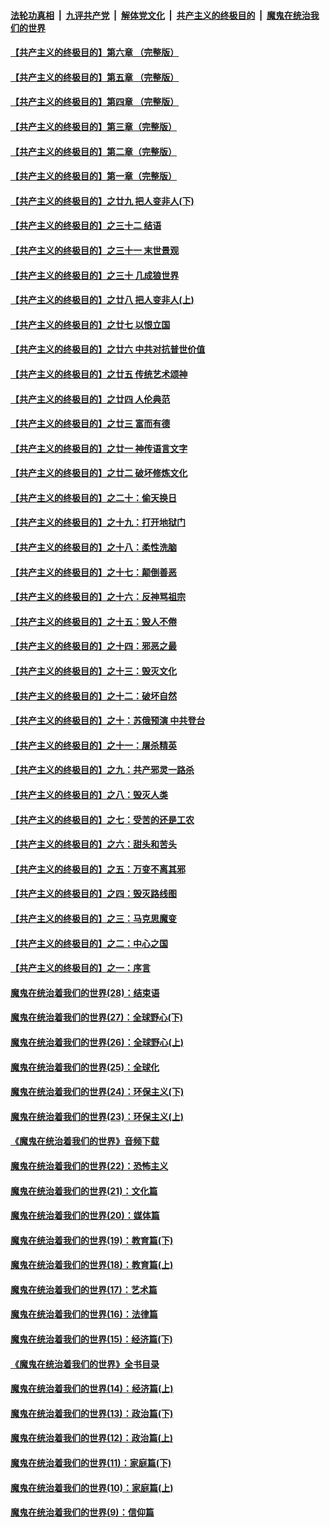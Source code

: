 

####  [法轮功真相](../../../../basic/blob/master/README.md?t=05260331) &nbsp;|&nbsp; [九评共产党](../../../../9ping.md/blob/master/README.md?t=05260331) &nbsp;|&nbsp; [解体党文化](../../../../jtdwh.md/blob/master/README.md?t=05260331)  &nbsp;|&nbsp; [共产主义的终极目的](../../../../gczydzjmd.md/blob/master/README.md?t=05260331) &nbsp;|&nbsp; [魔鬼在统治我们的世界](../../../../mgztzwmdsj.md/blob/master/README.md?t=05260331) 

#### [【共产主义的终极目的】第六章 （完整版）](../pages/nsc422/n11428913.md?t=05260331) 

#### [【共产主义的终极目的】第五章 （完整版）](../pages/nsc422/n11428912.md?t=05260331) 

#### [【共产主义的终极目的】第四章 （完整版）](../pages/nsc422/n11428907.md?t=05260331) 

#### [【共产主义的终极目的】第三章（完整版）](../pages/nsc422/n11428848.md?t=05260331) 

#### [【共产主义的终极目的】第二章（完整版）](../pages/nsc422/n11428831.md?t=05260331) 

#### [【共产主义的终极目的】第一章（完整版）](../pages/nsc422/n11417651.md?t=05260331) 

#### [【共产主义的终极目的】之廿九 把人变非人(下)](../pages/nsc422/n11344140.md?t=05260331) 

#### [【共产主义的终极目的】之三十二 结语](../pages/nsc422/n11360535.md?t=05260331) 

#### [【共产主义的终极目的】之三十一 末世景观](../pages/nsc422/n11351129.md?t=05260331) 

#### [【共产主义的终极目的】之三十 几成狼世界](../pages/nsc422/n11348280.md?t=05260331) 

#### [【共产主义的终极目的】之廿八 把人变非人(上)](../pages/nsc422/n11340492.md?t=05260331) 

#### [【共产主义的终极目的】之廿七 以恨立国](../pages/nsc422/n11336944.md?t=05260331) 

#### [【共产主义的终极目的】之廿六 中共对抗普世价值](../pages/nsc422/n11324785.md?t=05260331) 

#### [【共产主义的终极目的】之廿五 传统艺术颂神](../pages/nsc422/n11296396.md?t=05260331) 

#### [【共产主义的终极目的】之廿四 人伦典范](../pages/nsc422/n11296397.md?t=05260331) 

#### [【共产主义的终极目的】之廿三 富而有德](../pages/nsc422/n11283598.md?t=05260331) 

#### [【共产主义的终极目的】之廿一 神传语言文字](../pages/nsc422/n11263265.md?t=05260331) 

#### [【共产主义的终极目的】之廿二 破坏修炼文化](../pages/nsc422/n11245728.md?t=05260331) 

#### [【共产主义的终极目的】之二十：偷天换日](../pages/nsc422/n11238846.md?t=05260331) 

#### [【共产主义的终极目的】之十九：打开地狱门](../pages/nsc422/n11206376.md?t=05260331) 

#### [【共产主义的终极目的】之十八：柔性洗脑](../pages/nsc422/n11199994.md?t=05260331) 

#### [【共产主义的终极目的】之十七：颠倒善恶](../pages/nsc422/n11179782.md?t=05260331) 

#### [【共产主义的终极目的】之十六：反神骂祖宗](../pages/nsc422/n11166798.md?t=05260331) 

#### [【共产主义的终极目的】之十五：毁人不倦](../pages/nsc422/n11166792.md?t=05260331) 

#### [【共产主义的终极目的】之十四：邪恶之最](../pages/nsc422/n11150249.md?t=05260331) 

#### [【共产主义的终极目的】之十三：毁灭文化](../pages/nsc422/n11135227.md?t=05260331) 

#### [【共产主义的终极目的】之十二：破坏自然](../pages/nsc422/n11135214.md?t=05260331) 

#### [【共产主义的终极目的】之十：苏俄预演 中共登台](../pages/nsc422/n11118424.md?t=05260331) 

#### [【共产主义的终极目的】之十一：屠杀精英](../pages/nsc422/n11118442.md?t=05260331) 

#### [【共产主义的终极目的】之九：共产邪灵一路杀](../pages/nsc422/n11114139.md?t=05260331) 

#### [【共产主义的终极目的】之八：毁灭人类](../pages/nsc422/n11108503.md?t=05260331) 

#### [【共产主义的终极目的】之七：受苦的还是工农](../pages/nsc422/n11101809.md?t=05260331) 

#### [【共产主义的终极目的】之六：甜头和苦头](../pages/nsc422/n11096971.md?t=05260331) 

#### [【共产主义的终极目的】之五：万变不离其邪](../pages/nsc422/n11091285.md?t=05260331) 

#### [【共产主义的终极目的】之四：毁灭路线图](../pages/nsc422/n11086284.md?t=05260331) 

#### [【共产主义的终极目的】之三：马克思魔变](../pages/nsc422/n11061941.md?t=05260331) 

#### [【共产主义的终极目的】之二：中心之国](../pages/nsc422/n11047728.md?t=05260331) 

#### [【共产主义的终极目的】之一：序言](../pages/nsc422/n11086077.md?t=05260331) 

#### [魔鬼在统治着我们的世界(28)：结束语](../pages/nsc422/n10936246.md?t=05260331) 

#### [魔鬼在统治着我们的世界(27)：全球野心(下)](../pages/nsc422/n10928319.md?t=05260331) 

#### [魔鬼在统治着我们的世界(26)：全球野心(上)](../pages/nsc422/n10900318.md?t=05260331) 

#### [魔鬼在统治着我们的世界(25)：全球化](../pages/nsc422/n10788205.md?t=05260331) 

#### [魔鬼在统治着我们的世界(24)：环保主义(下)](../pages/nsc422/n10695307.md?t=05260331) 

#### [魔鬼在统治着我们的世界(23)：环保主义(上)](../pages/nsc422/n10688613.md?t=05260331) 

#### [《魔鬼在统治着我们的世界》音频下载](../pages/nsc422/n10635553.md?t=05260331) 

#### [魔鬼在统治着我们的世界(22)：恐怖主义](../pages/nsc422/n10614727.md?t=05260331) 

#### [魔鬼在统治着我们的世界(21)：文化篇](../pages/nsc422/n10597706.md?t=05260331) 

#### [魔鬼在统治着我们的世界(20)：媒体篇](../pages/nsc422/n10586579.md?t=05260331) 

#### [魔鬼在统治着我们的世界(19)：教育篇(下)](../pages/nsc422/n10564808.md?t=05260331) 

#### [魔鬼在统治着我们的世界(18)：教育篇(上)](../pages/nsc422/n10526970.md?t=05260331) 

#### [魔鬼在统治着我们的世界(17)：艺术篇](../pages/nsc422/n10499093.md?t=05260331) 

#### [魔鬼在统治着我们的世界(16)：法律篇](../pages/nsc422/n10485969.md?t=05260331) 

#### [魔鬼在统治着我们的世界(15)：经济篇(下)](../pages/nsc422/n10469975.md?t=05260331) 

#### [《魔鬼在统治着我们的世界》全书目录](../pages/nsc422/n10464261.md?t=05260331) 

#### [魔鬼在统治着我们的世界(14)：经济篇(上)](../pages/nsc422/n10457370.md?t=05260331) 

#### [魔鬼在统治着我们的世界(13)：政治篇(下)](../pages/nsc422/n10448270.md?t=05260331) 

#### [魔鬼在统治着我们的世界(12)：政治篇(上)](../pages/nsc422/n10444576.md?t=05260331) 

#### [魔鬼在统治着我们的世界(11)：家庭篇(下)](../pages/nsc422/n10440961.md?t=05260331) 

#### [魔鬼在统治着我们的世界(10)：家庭篇(上)](../pages/nsc422/n10435448.md?t=05260331) 

#### [魔鬼在统治着我们的世界(9)：信仰篇](../pages/nsc422/n10432159.md?t=05260331) 

